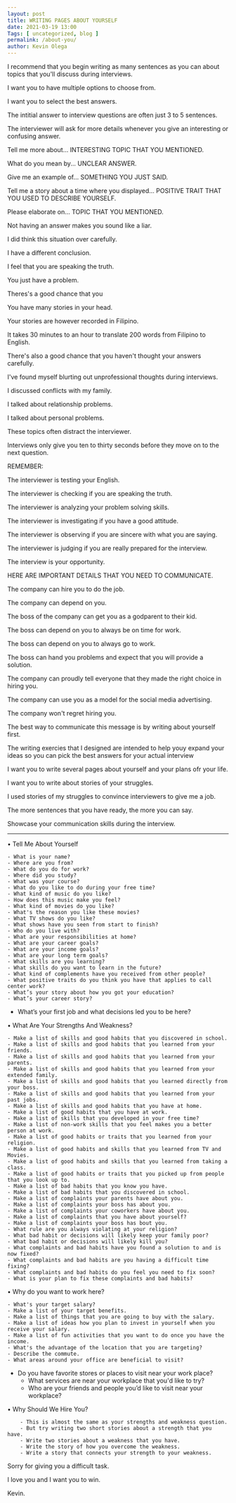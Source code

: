```yaml
--- 
layout: post 
title: WRITING PAGES ABOUT YOURSELF
date: 2021-03-19 13:00
Tags: [ uncategorized, blog ]
permalink: /about-you/ 
author: Kevin Olega 
--- 
```

I recommend that you begin writing as many sentences as you can about topics that you'll discuss during interviews.

I want you to have multiple options to choose from.

I want you to select the best answers.

The intitial answer to interview questions are often just 3 to 5 sentences.

The interviewer will ask for more details whenever you give an interesting or confusing answer.

Tell me more about... INTERESTING TOPIC THAT YOU MENTIONED.

What do you mean by... UNCLEAR ANSWER.

Give me an example of... SOMETHING YOU JUST SAID.

Tell me a story about a time where you displayed... POSITIVE TRAIT THAT YOU USED TO DESCRIBE YOURSELF.

Please elaborate on... TOPIC THAT YOU MENTIONED.

Not having an answer makes you sound like a liar.

I did think this situation over carefully.

I have a different conclusion.

I feel that you are speaking the truth.

You just have a problem.

Theres's a good chance that you

You have many stories in your head.

Your stories are however recorded in Filipino.

It takes 30 minutes to an hour to translate 200 words from Filipino to English.

There's also a good chance that you haven't thought your answers carefully.

I've found myself blurting out unprofessional thoughts during interviews.

I discussed conflicts with my family.

I talked about relationship problems.

I talked about personal problems.

These topics often distract the interviewer.

Interviews only give you ten to thirty seconds before they move on to the next question.

REMEMBER:

The interviewer is testing your English.

The interviewer is checking if you are speaking the truth.

The interviewer is analyzing your problem solving skills.

The interviewer is investigating if you have a good attitude.

The interviewer is observing if you are sincere with what you are saying.

The interviewer is judging if you are really prepared for the interview.

The interview is your opportunity.

HERE ARE IMPORTANT DETAILS THAT YOU NEED TO COMMUNICATE.

The company can hire you to do the job.

The company can depend on you.

The boss of the company can get you as a godparent to their kid.

The boss can depend on you to always be on time for work.

The boss can depend on you to always go to work.

The boss can hand you problems and expect that you will provide a solution.

The company can proudly tell everyone that they made the right choice in hiring you.

The company can use you as a model for the social media advertising.

The company won't regret hiring you.

The best way to communicate this message is by writing about yourself first.

The writing exercies that I designed are intended to help youy expand your ideas so you can pick the best answers for your actual interview 

I want you to write several pages about yourself and your plans ofr your life.

I want you to write about stories of your struggles.

I used stories of my struggles to convince interviewers to give me a job.

The more sentences that you have ready, the more you can say.

Showcase your communication skills during the interview.

----

• Tell Me About Yourself

	- What is your name?
	- Where are you from?
	- What do you do for work?
	- Where did you study?
	- What was your course?
	- What do you like to do during your free time?
	- What kind of music do you like?
	- How does this music make you feel?
	- What kind of movies do you like?
	- What's the reason you like these movies?
	- What TV shows do you like?
	- What shows have you seen from start to finish?
	- Who do you live with?
	- What are your responsibilities at home?
	- What are your career goals?
	- What are your income goals?
	- What are your long term goals?
	- What skills are you learning?
	- What skills do you want to learn in the future?
	- What kind of complements have you received from other people?
	- What positive traits do you think you have that applies to call center work?
	- What’s your story about how you got your education?
	- What’s your career story? 
- What’s your first job and what decisions led you to be here?

	
• What Are Your Strengths And Weakness?

	- Make a list of skills and good habits that you discovered in school.
	- Make a list of skills and good habits that you learned from your friends.
	- Make a list of skills and good habits that you learned from your parents.
	- Make a list of skills and good habits that you learned from your extended family.
	- Make a list of skills and good habits that you learned directly from your boss.
	- Make a list of skills and good habits that you learned from your past jobs.
	- Make a list of skills and good habits that you have at home.
	- Make a list of good habits that you have at work.
	- Make a list of skills that you developed in your free time?
	- Make a list of non-work skills that you feel makes you a better person at work.
	- Make a list of good habits or traits that you learned from your religion.
	- Make a list of good habits and skills that you learned from TV and Movies.
	- Make a list of good habits and skills that you learned from taking a class.
	- Make a list of good habits or traits that you picked up from people that you look up to.
	- Make a list of bad habits that you know you have.
	- Make a list of bad habits that you discovered in school.
	- Make a list of complaints your parents have about you.
	- Make a list of complaints your boss has about you.
	- Make a list of complaints your coworkers have about you.
	- Make a list of complaints that you have about yourself?
	- Make a list of complaints your boss has bout you.
	- What rule are you always violating at your religion?
	- What bad habit or decisions will likely keep your family poor?
	- What bad habit or decisions will likely kill you?
	- What complaints and bad habits have you found a solution to and is now fixed?
	- What complaints and bad habits are you having a difficult time fixing?
	- What complaints and bad habits do you feel you need to fix soon?
	- What is your plan to fix these complaints and bad habits?


	

• Why do you want to work here?

	- What's your target salary?
	- Make a list of your target benefits.
	- Make a list of things that you are going to buy with the salary.
	- Make a list of ideas how you plan to invest in yourself when you receive your salary.
	- Make a list of fun activities that you want to do once you have the income.
	- What's the advantage of the location that you are targeting?
	- Describe the commute.
	- What areas around your office are beneficial to visit? 
- Do you have favorite stores or places to visit near your work place?
	- What services are near your workplace that you'd like to try?
	- Who are your friends and people you’d like to visit near your workplace?
	
• Why Should We Hire You?

		- This is almost the same as your strengths and weakness question.
		- But try writing two short stories about a strength that you have.
		- Write two stories about a weakness that you have.
		- Write the story of how you overcome the weakness.
		- Write a story that connects your strength to your weakness.

Sorry for giving you a difficult task.

I love you and I want you to win.

Kevin.
